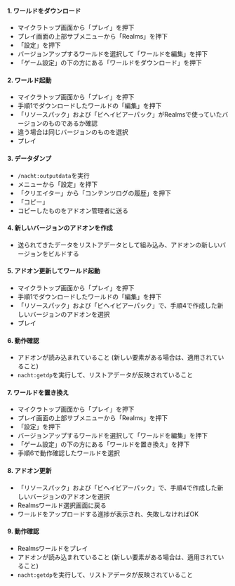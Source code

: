 #### 1. ワールドをダウンロード

- マイクラトップ画面から「プレイ」を押下
- プレイ画面の上部サブメニューから「Realms」を押下
- 「設定」を押下
- バージョンアップするワールドを選択して「ワールドを編集」を押下
- 「ゲーム設定」の下の方にある「ワールドをダウンロード」を押下

#### 2. ワールド起動

- マイクラトップ画面から「プレイ」を押下
- 手順1でダウンロードしたワールドの「編集」を押下
- 「リソースパック」および「ビヘイビアーパック」がRealmsで使っていたバージョンのものであるか確認
- 違う場合は同じバージョンのものを選択
- プレイ

#### 3. データダンプ

- `/nacht:outputdata`を実行
- メニューから「設定」を押下
- 「クリエイター」から「コンテンツログの履歴」を押下
- 「コピー」
- コピーしたものをアドオン管理者に送る

#### 4. 新しいバージョンのアドオンを作成

- 送られてきたデータをリストアデータとして組み込み、アドオンの新しいバージョンをビルドする

#### 5. アドオン更新してワールド起動

- マイクラトップ画面から「プレイ」を押下
- 手順1でダウンロードしたワールドの「編集」を押下
- 「リソースパック」および「ビヘイビアーパック」で、手順4で作成した新しいバージョンのアドオンを選択
- プレイ

#### 6. 動作確認

- アドオンが読み込まれていること (新しい要素がある場合は、適用されていること)
- `nacht:getdp`を実行して、リストアデータが反映されていること

#### 7. ワールドを置き換え

- マイクラトップ画面から「プレイ」を押下
- プレイ画面の上部サブメニューから「Realms」を押下
- 「設定」を押下
- バージョンアップするワールドを選択して「ワールドを編集」を押下
- 「ゲーム設定」の下の方にある「ワールドを置き換え」を押下
- 手順6で動作確認したワールドを選択

#### 8. アドオン更新

- 「リソースパック」および「ビヘイビアーパック」で、手順4で作成した新しいバージョンのアドオンを選択
- Realmsワールド選択画面に戻る
- ワールドをアップロードする進捗が表示され、失敗しなければOK

#### 9. 動作確認

- Realmsワールドをプレイ
- アドオンが読み込まれていること (新しい要素がある場合は、適用されていること)
- `nacht:getdp`を実行して、リストアデータが反映されていること
